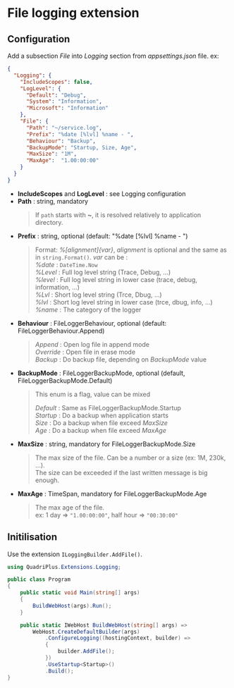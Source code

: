 # File logging extension

## Configuration

Add a subsection *File* into *Logging* section from *appsettings.json* file.
ex:
```json
{
  "Logging": {
    "IncludeScopes": false,
    "LogLevel": {
      "Default": "Debug",
      "System": "Information",
      "Microsoft": "Information"
    },
    "File": {
      "Path": "~/service.log",
      "Prefix": "%date [%lvl] %name - ",
      "Behaviour": "Backup",
      "BackupMode": "Startup, Size, Age",
      "MaxSize": "1M",
      "MaxAge":  "1.00:00:00"
    }
  }
}
```

 - **IncludeScopes** and **LogLevel** : see Logging configuration
 - **Path** : string, mandatory
   > If `path` starts with **~**, it is resolved relatively to application directory.
 - **Prefix** : string, optional (default: "%date [%lvl] %name - ")
   > Format: *%[alignment]{var}*, *alignment* is optional and the same as in `string.Format()`. *var* can be :  
   > *%date* : `DateTime.Now`  
   > *%Level* : Full log level string (Trace, Debug, ...)  
   > *%level* : Full log level string in lower case (trace, debug, information, ...)  
   > *%Lvl* : Short log level string (Trce, Dbug, ...)  
   > *%lvl* : Short log level string in lower case (trce, dbug, info, ...)  
   > *%name* : The category of the logger
 - **Behaviour** : FileLoggerBehaviour, optional (default: FileLoggerBehaviour.Append)
   > *Append* : Open log file in append mode  
   > *Override* : Open file in erase mode  
   > *Backup* : Do backup file, depending on *BackupMode* value
 - **BackupMode** : FileLoggerBackupMode, optional (default, FileLoggerBackupMode.Default)
   > This enum is a flag, value can be mixed
   > 
   > *Default* : Same as FileLoggerBackupMode.Startup  
   > *Startup* : Do a backup when application starts  
   > *Size* : Do a backup when file exceed *MaxSize*  
   > *Age* : Do a backup when file exceed *MaxAge*
 - **MaxSize** : string, mandatory for FileLoggerBackupMode.Size
   > The max size of the file. Can be a number or a size (ex: 1M, 230k, ...).  
   > The size can be exceeded if the last written message is big enough.
 - **MaxAge** : TimeSpan, mandatory for FileLoggerBackupMode.Age
   > The max age of the file.  
   > ex: 1 day => `"1.00:00:00"`, half hour => `"00:30:00"`

## Initilisation

Use the extension `ILoggingBuilder.AddFile()`.

```c#
using QuadriPlus.Extensions.Logging;

public class Program
{
    public static void Main(string[] args)
    {
        BuildWebHost(args).Run();
    }

    public static IWebHost BuildWebHost(string[] args) =>
        WebHost.CreateDefaultBuilder(args)
            .ConfigureLogging((hostingContext, builder) =>
            {
                builder.AddFile();
            })
            .UseStartup<Startup>()
            .Build();
}
```